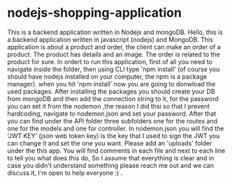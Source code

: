 # nodejs-shopping-application
This is a backend application written in Nodejs and mongoDB.
Hello, this is a backend application written in javascript (nodejs) and MongoDB. This application is about a product and order, the client 
can make an order of a product. The product has details and an image. The order is related to the product for sure.
In ordert to run this application, first of all you need to navigate inside the folder, then using CLI type 'npm install' (of course you should have nodejs installed on your
computer, the npm is a package manager). when you hit 'npm install' now you are going to donwload the used packages. 
After installing the packages you should create your DB from mongoDB and then add the connection string to it, for the password you can set it from the nodemon ,the reason 
I did thsi so that I prevent hardcoding, navigate to nodemon.json and set your password.
After that you can find under the API folder three subfolders one for the routes and one for the models and one for controller. In nodemon.json you will find 
the 'JWT KEY' (json web token key) is the key that I used to sign the JWT you can change it and set the one you want. Please add an 'uploads' folder under the this app.
You will find comments in each file and next to each line to tell you what does this do, So I assume that everything is clear and in case you didn't understand something
please reach me out and we can discuss it, I'm open to help everyone :) .
